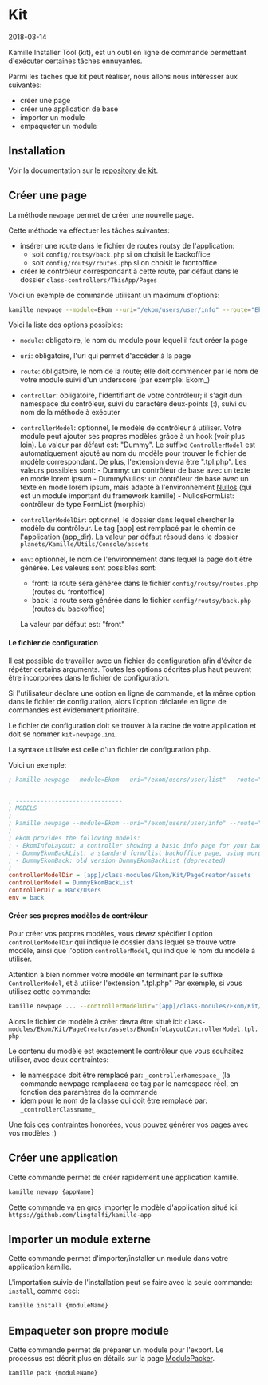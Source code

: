 Kit
===========
2018-03-14


Kamille Installer Tool (kit), est un outil en ligne de commande permettant d'exécuter certaines tâches ennuyantes.


Parmi les tâches que kit peut réaliser, nous allons nous intéresser aux suivantes:

- créer une page 
- créer une application de base 
- importer un module 
- empaqueter un module 



Installation
--------------

Voir la documentation sur le [repository de kit](https://github.com/lingtalfi/kamille-installer-tool).



Créer une page
----------------

La méthode `newpage` permet de créer une nouvelle page.

Cette méthode va effectuer les tâches suivantes:

- insérer une route dans le fichier de routes routsy de l'application:
    - soit `config/routsy/back.php` si on choisit le backoffice
    - soit `config/routsy/routes.php` si on choisit le frontoffice
- créer le contrôleur correspondant à cette route, par défaut dans le dossier `class-controllers/ThisApp/Pages`




Voici un exemple de commande utilisant un maximum d'options:

```bash
kamille newpage --module=Ekom --uri="/ekom/users/user/info" --route="Ekom_Users_User_Info"  --controller="Controller\Ekom\Back\Users\UserInfoController:render" --controllerModel="EkomInfoLayout"
```

Voici la liste des options possibles:

- `module`: obligatoire, le nom du module pour lequel il faut créer la page
- `uri`: obligatoire, l'uri qui permet d'accéder à la page
- `route`: obligatoire, le nom de la route; elle doit commencer par le nom de votre module suivi d'un underscore (par exemple: Ekom_)
- `controller`: obligatoire, l'identifiant de votre contrôleur; il s'agit dun namespace du contrôleur, suivi du caractère deux-points (:), suivi du nom de la méthode à exécuter
- `controllerModel`: optionnel, le modèle de contrôleur à utiliser. Votre module peut ajouter ses propres modèles grâce à un hook (voir plus loin).
    La valeur par défaut est: "Dummy".
    Le suffixe `ControllerModel` est automatiquement ajouté au nom du modèle pour trouver le fichier de modèle correspondant.
    De plus, l'extension devra être ".tpl.php".
    Les valeurs possibles sont:
        - Dummy: un contrôleur de base avec un texte en mode lorem ipsum
        - DummyNullos: un contrôleur de base avec un texte en mode lorem ipsum, mais adapté à l'environnement [Nullos](https://github.com/KamilleModules/NullosAdmin) (qui est un module important du framework kamille)
        - NullosFormList: contrôleur de type FormList (morphic)

- `controllerModelDir`: optionnel, le dossier dans lequel chercher le modèle du contrôleur.
    Le tag [app] est remplacé par le chemin de l'application (app_dir).
    La valeur par défaut résoud dans le dossier `planets/Kamille/Utils/Console/assets`
- `env`: optionnel, le nom de l'environnement dans lequel la page doit être générée. Les valeurs sont possibles sont:
    - front: la route sera générée dans le fichier `config/routsy/routes.php`   (routes du frontoffice)
    - back: la route sera générée dans le fichier `config/routsy/back.php`      (routes du backoffice)

    La valeur par défaut est: "front"







#### Le fichier de configuration

Il est possible de travailler avec un fichier de configuration afin d'éviter de répéter certains arguments.
Toutes les options décrites plus haut peuvent être incorporées dans le fichier de configuration.

Si l'utilisateur déclare une option en ligne de commande, et la même option dans le fichier de configuration,
alors l'option déclarée en ligne de commandes est évidemment prioritaire.


Le fichier de configuration doit se trouver à la racine de votre application et doit se nommer `kit-newpage.ini`.

La syntaxe utilisée est celle d'un fichier de configuration php.

Voici un exemple:

```ini
; kamille newpage --module=Ekom --uri="/ekom/users/user/list" --route="Ekom_Users_User_List"  --controller="Controller\Ekom\Back\Users\UserListController:render"


; ------------------------------
; MODELS
; ------------------------------
; kamille newpage --module=Ekom --uri="/ekom/users/user/info" --route="Ekom_Users_User_Info"  --controller="Controller\Ekom\Back\Users\UserInfoController:render" --controllerModel="EkomInfoLayout"
;
; ekom provides the following models:
; - EkomInfoLayout: a controller showing a basic info page for your backoffice (nullos)
; - DummyEkomBackList: a standard form/list backoffice page, using morphic
; - DummyEkomBack: old version DummyEkomBackList (deprecated)
;
controllerModelDir = [app]/class-modules/Ekom/Kit/PageCreator/assets
controllerModel = DummyEkomBackList
controllerDir = Back/Users
env = back


```


#### Créer ses propres modèles de contrôleur

Pour créer vos propres modèles, vous devez spécifier l'option `controllerModelDir` qui indique le dossier dans lequel se trouve votre modèle,
ainsi que l'option `controllerModel`, qui indique le nom du modèle à utiliser.

Attention à bien nommer votre modèle en terminant par le suffixe `ControllerModel`, et à utiliser l'extension ".tpl.php"
Par exemple, si vous utilisez cette commande:

```bash
kamille newpage ... --controllerModelDir="[app]/class-modules/Ekom/Kit/PageCreator/assets" --controllerModel="EkomInfoLayout"
```

Alors le fichier de modèle à créer devra être situé ici: `class-modules/Ekom/Kit/PageCreator/assets/EkomInfoLayoutControllerModel.tpl.php`

Le contenu du modèle est exactement le contrôleur que vous souhaitez utiliser, avec deux contraintes:

- le namespace doit être remplacé par: `_controllerNamespace_` (la commande newpage remplacera ce tag par le namespace réel, en fonction des paramètres de la commande
- idem pour le nom de la classe qui doit être remplacé par: `_controllerClassname_`


Une fois ces contraintes honorées, vous pouvez générer vos pages avec vos modèles :)




 

Créer une application
----------------

Cette commande permet de créer rapidement une application kamille.

```bash
kamille newapp {appName}
```

Cette commande va en gros importer le modèle d'application situé ici: `https://github.com/lingtalfi/kamille-app`




Importer un module externe
----------------

Cette commande permet d'importer/installer un module dans votre application kamille.


L'importation suivie de l'installation peut se faire avec la seule commande: `install`, comme ceci:

```bash
kamille install {moduleName}
```



Empaqueter son propre module
----------------

Cette commande permet de préparer un module pour l'export.
Le processus est décrit plus en détails sur la page [ModulePacker](tools/kamille-module-packer.md). 


```bash
kamille pack {moduleName}
```



